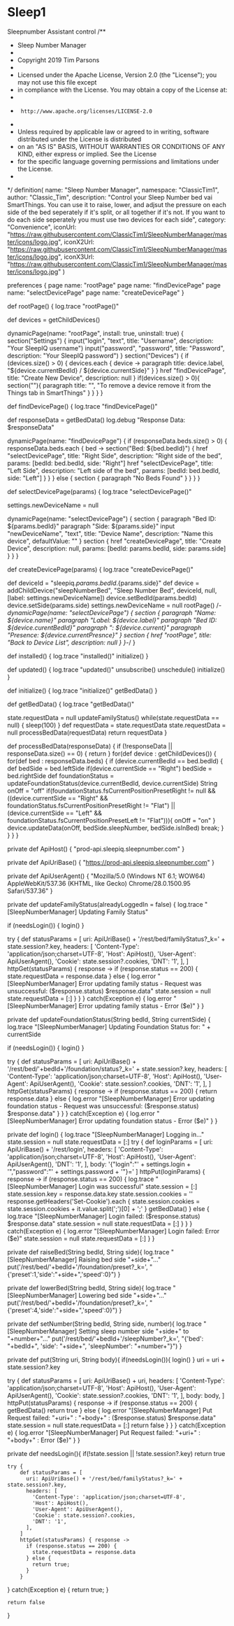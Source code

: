 # Sleep1
Sleepnumber Assistant control
/**
 *  Sleep Number Manager
 *
 *  Copyright 2019 Tim Parsons
 *
 *  Licensed under the Apache License, Version 2.0 (the "License"); you may not use this file except
 *  in compliance with the License. You may obtain a copy of the License at:
 *
 *      http://www.apache.org/licenses/LICENSE-2.0
 *
 *  Unless required by applicable law or agreed to in writing, software distributed under the License is distributed
 *  on an "AS IS" BASIS, WITHOUT WARRANTIES OR CONDITIONS OF ANY KIND, either express or implied. See the License
 *  for the specific language governing permissions and limitations under the License.
 *
 */
definition(
    name: "Sleep Number Manager",
    namespace: "ClassicTim1",
    author: "Classic_Tim",
    description: "Control your Sleep Number bed vai SmartThings. You can use it to raise, lower, and adjsut the pressure on each side of the bed seperately if it's split, or all together if it's not. If you want to do each side seperately you must use two devices for each side",
    category: "Convenience",
    iconUrl: "https://raw.githubusercontent.com/ClassicTim1/SleepNumberManager/master/icons/logo.jpg",
    iconX2Url: "https://raw.githubusercontent.com/ClassicTim1/SleepNumberManager/master/icons/logo.jpg",
    iconX3Url: "https://raw.githubusercontent.com/ClassicTim1/SleepNumberManager/master/icons/logo.jpg"
)


preferences {
  page name: "rootPage"
  page name: "findDevicePage"
  page name: "selectDevicePage"
  page name: "createDevicePage"
}

def rootPage() {
  log.trace "rootPage()"
  
  def devices = getChildDevices()
  
  dynamicPage(name: "rootPage", install: true, uninstall: true) {
    section("Settings") {
      input("login", "text", title: "Username", description: "Your SleepIQ username")
      input("password", "password", title: "Password", description: "Your SleepIQ password")
    }
    section("Devices") {
      if (devices.size() > 0) {
        devices.each { device ->
          paragraph title: device.label, "${device.currentBedId} / ${device.currentSide}"
        }
      }
      href "findDevicePage", title: "Create New Device", description: null
    }
      if(devices.size() > 0){
          section(""){
              paragraph title: "", "To remove a device remove it from the Things tab in SmartThings"
          }
      }
  }
}

def findDevicePage() {
  log.trace "findDevicePage()"

  def responseData = getBedData()
  log.debug "Response Data: $responseData"
  
  dynamicPage(name: "findDevicePage") {
    if (responseData.beds.size() > 0) {
      responseData.beds.each { bed ->
        section("Bed: ${bed.bedId}") {
          href "selectDevicePage", title: "Right Side", description: "Right side of the bed", params: [bedId: bed.bedId, side: "Right"]
          href "selectDevicePage", title: "Left Side", description: "Left side of the bed", params: [bedId: bed.bedId, side: "Left"]
        }
      }
    } else {
      section {
        paragraph "No Beds Found"
      }
    }
  }
}

def selectDevicePage(params) {
  log.trace "selectDevicePage()"
  
  settings.newDeviceName = null
  
  dynamicPage(name: "selectDevicePage") {
    section {
      paragraph "Bed ID: ${params.bedId}"
      paragraph "Side: ${params.side}"
      input "newDeviceName", "text", title: "Device Name", description: "Name this device", defaultValue: ""
    }
    section {
      href "createDevicePage", title: "Create Device", description: null, params: [bedId: params.bedId, side: params.side]
    }
  }
}

def createDevicePage(params) {
  log.trace "createDevicePage()"

  def deviceId = "sleepiq.${params.bedId}.${params.side}"
  def device = addChildDevice("sleepNumberBed", "Sleep Number Bed", deviceId, null, [label: settings.newDeviceName])
  device.setBedId(params.bedId)
  device.setSide(params.side)
  settings.newDeviceName = null
  rootPage()
  /*-dynamicPage(name: "selectDevicePage") {
    section {
      paragraph "Name: ${device.name}"
      paragraph "Label: ${device.label}"
      paragraph "Bed ID: ${device.curentBedId}"
      paragraph ": ${device.current}"
      paragraph "Presence: ${device.currentPresnce}"
    }
    section {
      href "rootPage", title: "Back to Device List", description: null
    }
  }-*/
}


def installed() {
  log.trace "installed()"
  initialize()
}

def updated() {
  log.trace "updated()"
  unsubscribe()
  unschedule()
  initialize()
}

def initialize() {
  log.trace "initialize()"
  getBedData()
}

def getBedData() {
  log.trace "getBedData()"
    
  state.requestData = null
  updateFamilyStatus()
  while(state.requestData == null) { sleep(100) }
  def requestData = state.requestData
  state.requestData = null
  processBedData(requestData)
  return requestData
}

def processBedData(responseData) {
  if (!responseData || responseData.size() == 0) {
    return
  }
  for(def device : getChildDevices()) {
    for(def bed : responseData.beds) {
      if (device.currentBedId == bed.bedId) {
      def bedSide = bed.leftSide
      	if(device.currentSide == "Right")
        	bedSide = bed.rightSide
        def foundationStatus = updateFoundationStatus(device.currentBedId, device.currentSide)
        String onOff = "off"
        if(foundationStatus.fsCurrentPositionPresetRight != null && ((device.currentSide == "Right" && foundationStatus.fsCurrentPositionPresetRight != "Flat") || (device.currentSide == "Left" && foundationStatus.fsCurrentPositionPresetLeft != "Flat"))){
       		onOff = "on"
        }
        device.updateData(onOff, bedSide.sleepNumber, bedSide.isInBed)
        break;
      }
    }
  }
}





private def ApiHost() { "prod-api.sleepiq.sleepnumber.com" }

private def ApiUriBase() { "https://prod-api.sleepiq.sleepnumber.com" }

private def ApiUserAgent() { "Mozilla/5.0 (Windows NT 6.1; WOW64) AppleWebKit/537.36 (KHTML, like Gecko) Chrome/28.0.1500.95 Safari/537.36" }

private def updateFamilyStatus(alreadyLoggedIn = false) {
  log.trace "[SleepNumberManager] Updating Family Status"

  if (needsLogin()) {
      login()
  }

  try {
    def statusParams = [
      uri: ApiUriBase() + '/rest/bed/familyStatus?_k=' + state.session?.key,
      headers: [
        'Content-Type': 'application/json;charset=UTF-8',
        'Host': ApiHost(),
        'User-Agent': ApiUserAgent(),
        'Cookie': state.session?.cookies,
        'DNT': '1',
      ],
    ]
    httpGet(statusParams) { response -> 
      if (response.status == 200) {
        state.requestData = response.data
      } else {
          log.error "[SleepNumberManager] Error updating family status - Request was unsuccessful: ($response.status) $response.data"
        state.session = null
        state.requestData = [:]
      }
    }
  } catch(Exception e) {
      log.error "[SleepNumberManager] Error updating family status -  Error ($e)"
  }
}

private def updateFoundationStatus(String bedId, String currentSide) {
  log.trace "[SleepNumberManager] Updating Foundation Status for: " + currentSide

  if (needsLogin()) {
      login()
  }

  try {
    def statusParams = [
      uri: ApiUriBase() + '/rest/bed/'+bedId+'/foundation/status?_k=' + state.session?.key,
      headers: [
        'Content-Type': 'application/json;charset=UTF-8',
        'Host': ApiHost(),
        'User-Agent': ApiUserAgent(),
        'Cookie': state.session?.cookies,
        'DNT': '1',
      ],
    ]
    httpGet(statusParams) { response -> 
      if (response.status == 200) {
        return response.data
      } else {
        log.error "[SleepNumberManager] Error updating foundation status - Request was unsuccessful: ($response.status) $response.data"
      }
    }
  } catch(Exception e) {
      log.error "[SleepNumberManager] Error updating foundation status - Error ($e)"
  }
}

private def login() {
  log.trace "[SleepNumberManager] Logging in..."
  state.session = null
  state.requestData = [:]
  try {
    def loginParams = [
      uri: ApiUriBase() + '/rest/login',
      headers: [
        'Content-Type': 'application/json;charset=UTF-8',
        'Host': ApiHost(),
        'User-Agent': ApiUserAgent(),
        'DNT': '1',
      ],
      body: '{"login":"' + settings.login + '","password":"' + settings.password + '"}='
    ]
    httpPut(loginParams) { response ->
      if (response.status == 200) {
        log.trace "[SleepNumberManager] Login was successful"
        state.session = [:]
        state.session.key = response.data.key
        state.session.cookies = ''
        response.getHeaders('Set-Cookie').each {
          state.session.cookies = state.session.cookies + it.value.split(';')[0] + ';'
        }
  		getBedData()
      } else {
        log.trace "[SleepNumberManager] Login failed: ($response.status) $response.data"
        state.session = null
        state.requestData = [:]
      }
    }
  } catch(Exception e) {
    log.error "[SleepNumberManager] Login failed: Error ($e)"
    state.session = null
    state.requestData = [:]
  }
}

private def raiseBed(String bedId, String side){
  log.trace "[SleepNumberManager] Raising bed side "+side+"..."
  put('/rest/bed/'+bedId+'/foundation/preset?_k=', "{'preset':1,'side':"+side+",'speed':0}")
}

private def lowerBed(String bedId, String side){
  log.trace "[SleepNumberManager] Lowering bed side "+side+"..."
  put('/rest/bed/'+bedId+'/foundation/preset?_k=', "{'preset':4,'side':"+side+",'speed':0}")
}

private def setNumber(String bedId, String side, number){
  log.trace "[SleepNumberManager] Setting sleep number side "+side+" to "+number+"..."
  put('/rest/bed/'+bedId+'/sleepNumber?_k=', "{'bed': "+bedId+", 'side': "+side+", 'sleepNumber': "+number+"}")
}

private def put(String uri, String body){
  if(needsLogin()){
  	login()
  }
  uri = uri + state.session?.key
  
  try {
    def statusParams = [
      uri: ApiUriBase() + uri,
      headers: [
        'Content-Type': 'application/json;charset=UTF-8',
        'Host': ApiHost(),
        'User-Agent': ApiUserAgent(),
        'Cookie': state.session?.cookies,
        'DNT': '1',
      ],
      body: body,
    ]
    httpPut(statusParams) { response -> 
      if (response.status == 200) {
  		getBedData()
        return true
      } else {
        log.error "[SleepNumberManager] Put Request failed: "+uri+" : "+body+" : ($response.status) $response.data"
        state.session = null
        state.requestData = [:]
        return false
      }
    }
  } catch(Exception e) {
      log.error "[SleepNumberManager] Put Request failed: "+uri+" : "+body+" : Error ($e)"
  }
}

private def needsLogin(){
	if(!state.session || !state.session?.key)
    	return true
        
    try {
        def statusParams = [
          uri: ApiUriBase() + '/rest/bed/familyStatus?_k=' + state.session?.key,
          headers: [
            'Content-Type': 'application/json;charset=UTF-8',
            'Host': ApiHost(),
            'User-Agent': ApiUserAgent(),
            'Cookie': state.session?.cookies,
            'DNT': '1',
          ],
        ]
        httpGet(statusParams) { response -> 
          if (response.status == 200) {
            state.requestData = response.data
          } else {
            return true;
          }
        }
  } catch(Exception e) {
      return true;
  }
        
    return false
}
